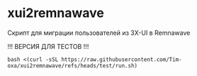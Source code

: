 # xui2remnawave
Скрипт для миграции пользователей из 3X-UI в Remnawave

!!! ВЕРСИЯ ДЛЯ  ТЕСТОВ !!!

```
bash <(curl -sSL https://raw.githubusercontent.com/Tim-oxa/xui2remnawave/refs/heads/test/run.sh)
```
